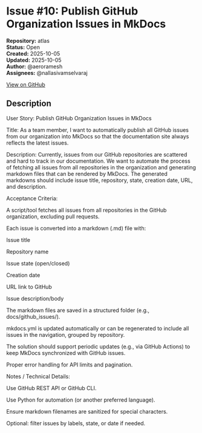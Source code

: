# Issue #10: Publish GitHub Organization Issues in MkDocs

**Repository:** atlas  
**Status:** Open  
**Created:** 2025-10-05  
**Updated:** 2025-10-05  
**Author:** @aeroramesh  
**Assignees:** @nallasivamselvaraj  

[View on GitHub](https://github.com/Simtestlab/atlas/issues/10)

## Description

User Story: Publish GitHub Organization Issues in MkDocs

Title: As a team member, I want to automatically publish all GitHub issues from our organization into MkDocs so that the documentation site always reflects the latest issues.

Description:
Currently, issues from our GitHub repositories are scattered and hard to track in our documentation. We want to automate the process of fetching all issues from all repositories in the organization and generating markdown files that can be rendered by MkDocs. The generated markdowns should include issue title, repository, state, creation date, URL, and description.

Acceptance Criteria:

A script/tool fetches all issues from all repositories in the GitHub organization, excluding pull requests.

Each issue is converted into a markdown (.md) file with:

Issue title

Repository name

Issue state (open/closed)

Creation date

URL link to GitHub

Issue description/body

The markdown files are saved in a structured folder (e.g., docs/github_issues/).

mkdocs.yml is updated automatically or can be regenerated to include all issues in the navigation, grouped by repository.

The solution should support periodic updates (e.g., via GitHub Actions) to keep MkDocs synchronized with GitHub issues.

Proper error handling for API limits and pagination.

Notes / Technical Details:

Use GitHub REST API or GitHub CLI.

Use Python for automation (or another preferred language).

Ensure markdown filenames are sanitized for special characters.

Optional: filter issues by labels, state, or date if needed.